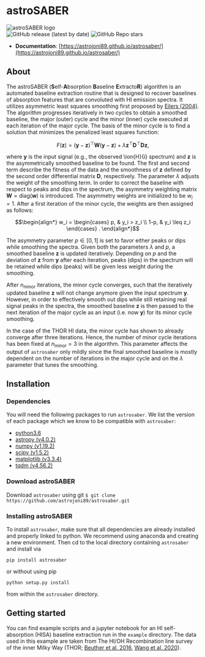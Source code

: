 <!--
  Title: astroSABER
  Description: Self-Absorption Baseline ExtractoR developed for systematic baseline smoothing.
  Author: astrojoni89
-->

# astroSABER

![astroSABER logo](./docs/astrosaber_promo_lowres.png)  
![GitHub release (latest by date)](https://img.shields.io/github/v/release/astrojoni89/astrosaber?style=for-the-badge)
![GitHub Repo stars](https://img.shields.io/github/stars/astrojoni89/astrosaber?style=for-the-badge)

* **Documentation**: [https://astrojoni89.github.io/astrosaber/](https://astrojoni89.github.io/astrosaber/)

## About
The astroSABER (**S**elf-**A**bsorption **B**aseline **E**xtracto**R**) algorithm is an automated baseline extraction routine that is designed to recover baselines of absorption features that are convoluted with HI emission spectra. It utilizes asymmetric least squares smoothing first proposed by [Eilers (2004)](https://pubs.acs.org/doi/10.1021/ac034800e). The algorithm progresses iteratively in two cycles to obtain a smoothed baseline, the major (outer) cycle and the minor (inner) cycle executed at each iteration of the major cycle. The basis of the minor cycle is to find a solution that minimizes the penalized least squares function:


$$\begin{equation}
F(\mathbf{z}) = (\mathbf{y} - \mathbf{z})^\top \mathbf{W} (\mathbf{y} - \mathbf{z}) + \lambda \mathbf{z}^\top \mathbf{D}^\top \mathbf{D} \mathbf{z} ,
\end{equation}$$

where $\mathbf{y}$ is the input signal (e.g., the observed \ion{H}{i} spectrum) and $\mathbf{z}$ is the asymmetrically smoothed baseline to be found. The first and second term describe the fitness of the data and the smoothness of $\mathbf{z}$ defined by the second order differential matrix $\mathbf{D}$, respectively. The parameter $\lambda$ adjusts the weight of the smoothing term. In order to correct the baseline with respect to peaks and dips in the spectrum, the asymmetry weighting matrix $\mathbf{W} = \mathrm{diag}(\mathbf{w})$ is introduced. The asymmetry weights are initialized to be $w_i=1$. After a first iteration of the minor cycle, the weights are then assigned as follows:

$$\begin{align*}
    w_i = \begin{cases}
    p, & y_i > z_i \\
    1-p, & y_i \leq z_i
    \end{cases} .
\end{align*}$$

The asymmetry parameter $p\in[0,1]$ is set to favor either peaks or dips while smoothing the spectra. Given both the parameters $\lambda$ and $p$, a smoothed baseline $\mathbf{z}$ is updated iteratively. Depending on $p$ and the deviation of $\mathbf{z}$ from $\mathbf{y}$ after each iteration, peaks (dips) in the spectrum will be retained while dips (peaks) will be given less weight during the smoothing.

After $n_{\mathrm{minor}}$ iterations, the minor cycle converges, such that the iteratively updated baseline $\mathbf{z}$ will not change anymore given the input spectrum $\mathbf{y}$. However, in order to effectively smooth out dips while still retaining real signal peaks in the spectra, the smoothed baseline $\mathbf{z}$ is then passed to the next iteration of the major cycle as an input (i.e. now $\mathbf{y}$) for its minor cycle smoothing.

In the case of the THOR HI data, the minor cycle has shown to already converge after three iterations. Hence, the number of minor cycle iterations has been fixed at $n_{\mathrm{minor}}=3$ in the algorithm. This parameter affects the output of `astrosaber` only mildly since the final smoothed baseline is mostly dependent on the number of iterations in the major cycle and on the $\lambda$ parameter that tunes the smoothing.

## Installation
### Dependencies
You will need the following packages to run `astrosaber`. We list the version of each package which we know to be compatible with `astrosaber`:

* [python3.6](https://www.python.org/) 
* [astropy (v4.0.2)](https://www.astropy.org/)
* [numpy (v1.19.2)](https://numpy.org/)
* [scipy (v1.5.2)](https://www.scipy.org/)
* [matplotlib (v3.3.4)](https://matplotlib.org/)
* [tqdm (v4.56.2)](https://tqdm.github.io/)

### Download astroSABER
Download `astrosaber` using git `$ git clone https://github.com/astrojoni89/astrosaber.git`

### Installing astroSABER
To install `astrosaber`, make sure that all dependencies are already installed and properly linked to python. We recommend using anaconda and creating a new environment. Then cd to the local directory containing `astrosaber` and install via
```
pip install astrosaber
```
or without using pip
```
python setup.py install
```
from within the `astrosaber` directory.

## Getting started
You can find example scripts and a jupyter notebook for an HI self-absorption (HISA) baseline extraction run in the `example` directory. The data used in this example are taken from The HI/OH Recombination line survey of the inner Milky Way (THOR; [Beuther et al. 2016](https://ui.adsabs.harvard.edu/abs/2016A%26A...595A..32B/abstract), [Wang et al. 2020](https://ui.adsabs.harvard.edu/abs/2020A%26A...634A..83W/abstract)).
